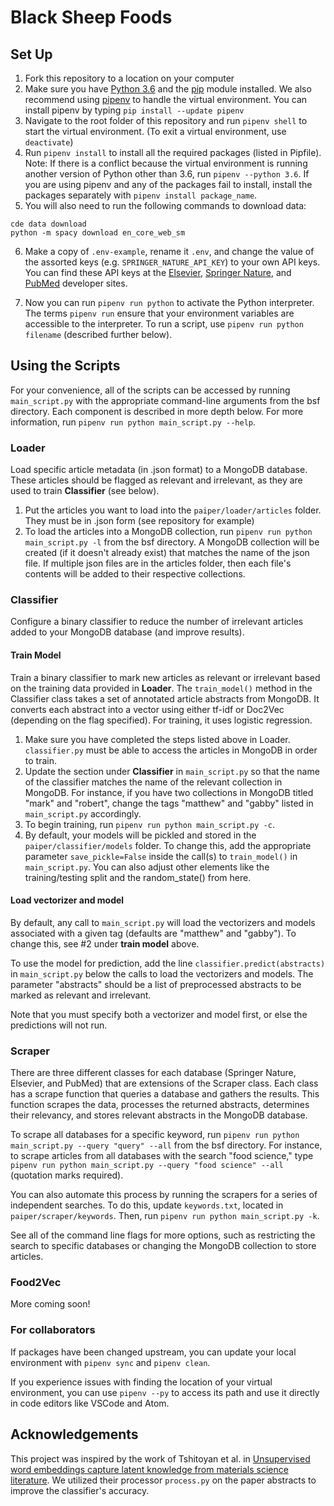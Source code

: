 # Black Sheep Foods
## Set Up
1. Fork this repository to a location on your computer
2. Make sure you have [Python 3.6](https://www.python.org/) and the [pip](https://pip.pypa.io/en/stable/) module installed. We also recommend using [pipenv](https://docs.pipenv.org/) to handle the virtual environment. You can install pipenv by typing `pip install --update pipenv`
3. Navigate to the root folder of this repository and run `pipenv shell` to start the virtual environment. (To exit a virtual environment, use `deactivate`)
4. Run `pipenv install` to install all the required packages (listed in Pipfile). Note: If there is a conflict because the virtual environment is running another version of Python other than 3.6, run `pipenv --python 3.6`. If you are using pipenv and any of the packages fail to install, install the packages separately with `pipenv install package_name`.
5. You will also need to run the following commands to download data:
```
cde data download
python -m spacy download en_core_web_sm 
```
6. Make a copy of `.env-example`, rename it `.env`, and change the value of the assorted keys (e.g. `SPRINGER_NATURE_API_KEY`) to your own API keys. You can find these API keys at the [Elsevier](https://dev.elsevier.com/), [Springer Nature](https://dev.springernature.com/), and [PubMed](https://www.ncbi.nlm.nih.gov/home/develop/api/) developer sites.

7. Now you can run `pipenv run python` to activate the Python interpreter. The terms `pipenv run` ensure that your environment variables are accessible to the interpreter. To run a script, use `pipenv run python filename` (described further below).


## Using the Scripts
For your convenience, all of the scripts can be accessed by running `main_script.py` with the appropriate command-line arguments from the bsf directory. Each component is described in more depth below. For more information, run `pipenv run python main_script.py --help`.


### Loader
Load specific article metadata (in .json format) to a MongoDB database. These articles should be flagged as relevant and irrelevant, as they are used to train **Classifier** (see below). 

1. Put the articles you want to load into the `paiper/loader/articles` folder. They must be in .json form (see repository for example)
2. To load the articles into a MongoDB collection, run `pipenv run python main_script.py -l` from the bsf directory. A MongoDB collection will be created (if it doesn't already exist) that matches the name of the json file. If multiple json files are in the articles folder, then each file's contents will be added to their respective collections.


### Classifier
Configure a binary classifier to reduce the number of irrelevant articles added to your MongoDB database (and improve results).


#### Train Model
Train a binary classifier to mark new articles as relevant or irrelevant based on the training data provided in **Loader**.
The `train_model()` method in the Classifier class takes a set of annotated article abstracts from MongoDB. It converts each abstract into a vector using either tf-idf or Doc2Vec (depending on the flag specified). For training, it uses logistic regression. 

1. Make sure you have completed the steps listed above in Loader. `classifier.py` must be able to access the articles in MongoDB in order to train.
2. Update the section under **Classifier** in `main_script.py` so that the name of the classifier matches the name of the relevant collection in MongoDB. For instance, if you have two collections in MongoDB titled "mark" and "robert", change the tags "matthew" and "gabby" listed in `main_script.py` accordingly. 
3. To begin training, run `pipenv run python main_script.py -c`.
4. By default, your models will be pickled and stored in the `paiper/classifier/models` folder. To change this, add the appropriate parameter `save_pickle=False` inside the call(s) to `train_model()` in `main_script.py`. You can also adjust other elements like the training/testing split and the random_state() from here.


#### Load vectorizer and model
By default, any call to `main_script.py` will load the vectorizers and models associated with a given tag (defaults are "matthew" and "gabby"). To change this, see #2 under **train model** above.

To use the model for prediction, add the line `classifier.predict(abstracts)` in `main_script.py` below the calls to load the vectorizers and models. The parameter "abstracts" should be a list of preprocessed abstracts to be marked as relevant and irrelevant. 

Note that you must specify both a vectorizer and model first, or else the predictions will not run.


### Scraper
There are three different classes for each database (Springer Nature, Elsevier, and PubMed) that are extensions of the Scraper class. Each class has a scrape function that queries a database and gathers the results. This function scrapes the data, processes the returned abstracts, determines their relevancy, and stores relevant abstracts in the MongoDB database. 

To scrape all databases for a specific keyword, run `pipenv run python main_script.py --query "query" --all` from the bsf directory. For instance, to scrape articles from all databases with the search "food science," type `pipenv run python main_script.py --query "food science" --all` (quotation marks required). 

You can also automate this process by running the scrapers for a series of independent searches. To do this, update `keywords.txt`, located in `paiper/scraper/keywords`. Then, run `pipenv run python main_script.py -k`.

See all of the command line flags for more options, such as restricting the search to specific databases or changing the MongoDB collection to store articles.

### Food2Vec
More coming soon!


### For collaborators
If packages have been changed upstream, you can update your local environment with `pipenv sync` and `pipenv clean`.


If you experience issues with finding the location of your virtual environment, you can use `pipenv --py` to access its path and use it directly in code editors like VSCode and Atom.


## Acknowledgements
This project was inspired by the work of Tshitoyan et al. in [Unsupervised word embeddings capture latent knowledge from materials science literature](https://github.com/materialsintelligence/mat2vec). We utilized their processor `process.py` on the paper abstracts to improve the classifier's accuracy.

